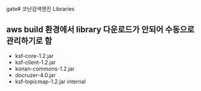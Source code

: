 gate# 코난검색엔진 Libraries
## aws build 환경에서 library 다운로드가 안되어 수동으로 관리하기로 함

* ksf-core-1.2.jar
* ksf-client-1.2.jar
* konan-commons-1.2.jar
* docruzer-4.0.jar
* ksf-topicmap-1.2.jar
  internal